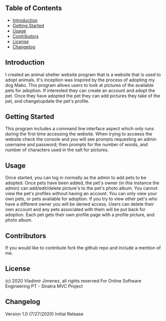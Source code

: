 ## Table of Contents
* [Introduction](#Introduction)
* [Getting Started](#getting-started)
* [Usage](#usage)
* [Contributors](#contributors)
* [License](#license)
* [Changelog](#changelog)

## Introduction

I created an animal shelter website program that is a website that is used to adopt animals. It's inception was inspired by the process of adopting my dog Mako. This program allows users to look at pictures of the available pets for adoption. If interested they can create an account and adopt the pet. Once they have adopted the pet they can add pictures they take of the pet, and change\update the pet's profile.

## Getting Started
This program includes a command line interface aspect which only runs during the first time accessing the website. When trying to acceess the website check the console and you will see prompts requesting an admin username and password; then prompts for the number of words, and number of characters used in the salt for pictures. 

## Usage
Once started, you can log in normally as the admin to add pets to be adopted. Once pets have been added, the pet's owner (in this instance the admin) can add/edit/delete picture's to the pet's photo album. You cannot view the pet's profiles without having an account. You can only view your own pets, or pets available for adoption. If you try to view other pet's who have a different owner you will be denied access. Users can delete their own account and any pets associated with them will be put back for adoption. Each pet gets their own profile page with a profile picture, and photo album. 

## Contributors
If you would like to contribute fork the github repo and include a mention of me.

## License
(c) 2020 Vladimir Jimenez, all rights reserved For Online Software Engineering PT - Sinatra MVC Project

## Changelog
Version 1.0 (7/27/2020) Initial Release